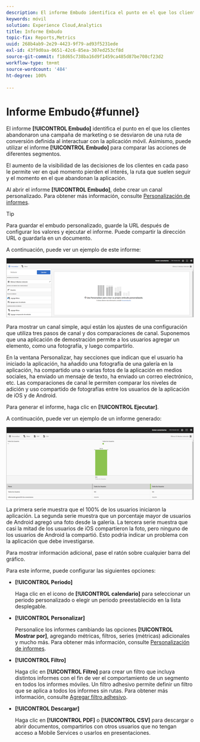 ```yaml
---
description: El informe Embudo identifica el punto en el que los clientes abandonaron una campaña de marketing o se desviaron de una ruta de conversión definida al interactuar con la aplicación móvil. Asimismo, puede utilizar el informe Embudo para comparar las acciones de diferentes segmentos.
keywords: móvil
solution: Experience Cloud,Analytics
title: Informe Embudo
topic-fix: Reports,Metrics
uuid: 268b4ab9-2e29-4423-9f79-ad93f5231ede
exl-id: 43f9d0aa-0651-42c6-85ea-307ed253cf8d
source-git-commit: f18d65c738ba16d9f1459ca485d87be708cf23d2
workflow-type: tm+mt
source-wordcount: '484'
ht-degree: 100%

---
```


# Informe Embudo{#funnel}

El informe **[!UICONTROL Embudo]** identifica el punto en el que los clientes abandonaron una campaña de marketing o se desviaron de una ruta de conversión definida al interactuar con la aplicación móvil. Asimismo, puede utilizar el informe **[!UICONTROL Embudo]** para comparar las acciones de diferentes segmentos.

El aumento de la visibilidad de las decisiones de los clientes en cada paso le permite ver en qué momento pierden el interés, la ruta que suelen seguir y el momento en el que abandonan la aplicación.

Al abrir el informe **[!UICONTROL Embudo]**, debe crear un canal personalizado. Para obtener más información, consulte [Personalización de informes](/help/using/usage/reports-customize/reports-customize.md).

>[!TIP]
>
>Para guardar el embudo personalizado, guarde la URL después de configurar los valores y ejecutar el informe. Puede compartir la dirección URL o guardarla en un documento.

A continuación, puede ver un ejemplo de este informe:

![](assets/funnel_create.png)

Para mostrar un canal simple, aquí están los ajustes de una configuración que utiliza tres pasos de canal y dos comparaciones de canal. Suponemos que una aplicación de demostración permite a los usuarios agregar un elemento, como una fotografía, y luego compartirlo.

En la ventana Personalizar, hay secciones que indican que el usuario ha iniciado la aplicación, ha añadido una fotografía de una galería en la aplicación, ha compartido una o varias fotos de la aplicación en medios sociales, ha enviado un mensaje de texto, ha enviado un correo electrónico, etc. Las comparaciones de canal le permiten comparar los niveles de adición y uso compartido de fotografías entre los usuarios de la aplicación de iOS y de Android.

Para generar el informe, haga clic en **[!UICONTROL Ejecutar]**.

A continuación, puede ver un ejemplo de un informe generado:

![](assets/funnel.png)

La primera serie muestra que el 100% de los usuarios iniciaron la aplicación. La segunda serie muestra que un porcentaje mayor de usuarios de Android agregó una foto desde la galería. La tercera serie muestra que casi la mitad de los usuarios de iOS compartieron la foto, pero ninguno de los usuarios de Android la compartió. Esto podría indicar un problema con la aplicación que debe investigarse.

Para mostrar información adicional, pase el ratón sobre cualquier barra del gráfico.

Para este informe, puede configurar las siguientes opciones:

* **[!UICONTROL Periodo]**

   Haga clic en el icono de **[!UICONTROL calendario]** para seleccionar un periodo personalizado o elegir un periodo preestablecido en la lista desplegable.
* **[!UICONTROL Personalizar]**

   Personalice los informes cambiando las opciones **[!UICONTROL Mostrar por]**, agregando métricas, filtros, series (métricas) adicionales y mucho más. Para obtener más información, consulte [Personalización de informes](/help/using/usage/reports-customize/reports-customize.md).
* **[!UICONTROL Filtro]**

   Haga clic en **[!UICONTROL Filtro]** para crear un filtro que incluya distintos informes con el fin de ver el comportamiento de un segmento en todos los informes móviles. Un filtro adhesivo permite definir un filtro que se aplica a todos los informes sin rutas. Para obtener más información, consulte [Agregar filtro adhesivo](/help/using/usage/reports-customize/t-sticky-filter.md).
* **[!UICONTROL Descargar]**

   Haga clic en **[!UICONTROL PDF]** o **[!UICONTROL CSV]** para descargar o abrir documentos, compartirlos con otros usuarios que no tengan acceso a Mobile Services o usarlos en presentaciones.
